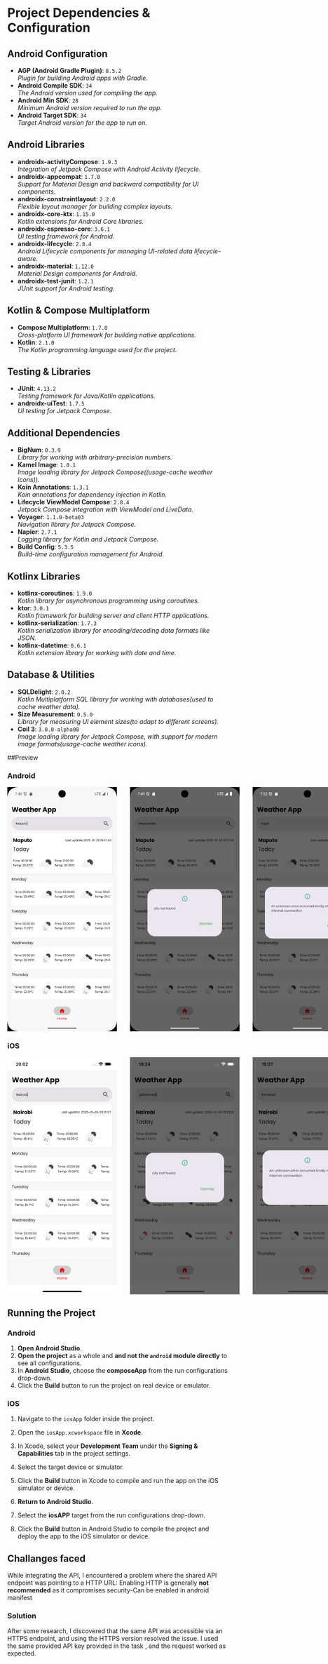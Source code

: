 # Project Dependencies & Configuration

## Android Configuration
- **AGP (Android Gradle Plugin)**: `8.5.2`  
  _Plugin for building Android apps with Gradle._
- **Android Compile SDK**: `34`  
  _The Android version used for compiling the app._
- **Android Min SDK**: `28`  
  _Minimum Android version required to run the app._
- **Android Target SDK**: `34`  
  _Target Android version for the app to run on._

## Android Libraries
- **androidx-activityCompose**: `1.9.3`  
  _Integration of Jetpack Compose with Android Activity lifecycle._
- **androidx-appcompat**: `1.7.0`  
  _Support for Material Design and backward compatibility for UI components._
- **androidx-constraintlayout**: `2.2.0`  
  _Flexible layout manager for building complex layouts._
- **androidx-core-ktx**: `1.15.0`  
  _Kotlin extensions for Android Core libraries._
- **androidx-espresso-core**: `3.6.1`  
  _UI testing framework for Android._
- **androidx-lifecycle**: `2.8.4`  
  _Android Lifecycle components for managing UI-related data lifecycle-aware._
- **androidx-material**: `1.12.0`  
  _Material Design components for Android._
- **androidx-test-junit**: `1.2.1`  
  _JUnit support for Android testing._

## Kotlin & Compose Multiplatform
- **Compose Multiplatform**: `1.7.0`  
  _Cross-platform UI framework for building native applications._
- **Kotlin**: `2.1.0`  
  _The Kotlin programming language used for the project._

## Testing & Libraries
- **JUnit**: `4.13.2`  
  _Testing framework for Java/Kotlin applications._
- **androidx-uiTest**: `1.7.5`  
  _UI testing for Jetpack Compose._

## Additional Dependencies
- **BigNum**: `0.3.9`  
  _Library for working with arbitrary-precision numbers._
- **Kamel Image**: `1.0.1`  
  _Image loading library for Jetpack Compose((usage-cache weather icons))._
- **Koin Annotations**: `1.3.1`  
  _Koin annotations for dependency injection in Kotlin._
- **Lifecycle ViewModel Compose**: `2.8.4`  
  _Jetpack Compose integration with ViewModel and LiveData._
- **Voyager**: `1.1.0-beta03`  
  _Navigation library for Jetpack Compose._
- **Napier**: `2.7.1`  
  _Logging library for Kotlin and Jetpack Compose._
- **Build Config**: `5.3.5`  
  _Build-time configuration management for Android._

## Kotlinx Libraries
- **kotlinx-coroutines**: `1.9.0`  
  _Kotlin library for asynchronous programming using coroutines._
- **ktor**: `3.0.1`  
  _Kotlin framework for building server and client HTTP applications._
- **kotlinx-serialization**: `1.7.3`  
  _Kotlin serialization library for encoding/decoding data formats like JSON._
- **kotlinx-datetime**: `0.6.1`  
  _Kotlin extension library for working with date and time._

## Database & Utilities
- **SQLDelight**: `2.0.2`  
  _Kotlin Multiplatform SQL library for working with databases(used to cache weather data)._
- **Size Measurement**: `0.5.0`  
  _Library for measuring UI element sizes(to adapt to different screens)._
- **Coil 3**: `3.0.0-alpha08`  
  _Image loading library for Jetpack Compose, with support for modern image formats(usage-cache weather icons)._

##Preview
### Android

<div style="display: flex; flex-direction: column; align-items: center; gap: 20px;">
    <!-- Top row of images -->
    <div style="display: flex; align-items: center; gap: 30px;">
        <img src="artpreview/android1.png" width="250" />
        <img src="artpreview/android2.png" width="250" />
          <img src="artpreview/android3.png" width="250" />
    </div>
</div>

### iOS

<div style="display: flex; flex-direction: column; align-items: center; gap: 20px;">
    <!-- Top row of images -->
    <div style="display: flex; align-items: center; gap: 30px;">
        <img src="artpreview/ios1.png" width="250" />
        <img src="artpreview/ios2.png" width="250" />
        <img src="artpreview/ios3.png" width="250" />
    </div>
</div>

## Running the Project

### Android
1. **Open Android Studio**.
2. **Open the project** as a whole and **and not  the `android` module directly** to see all configurations.
3. In **Android Studio**, choose the **composeApp** from the run configurations drop-down.
4. Click the **Build** button to run the project on real device or emulator.

### iOS
1. Navigate to the `iosApp` folder inside the project.
2. Open the `iosApp.xcworkspace` file in **Xcode**.
3. In Xcode, select your **Development Team** under the **Signing & Capabilities** tab in the project settings.
4. Select the target device or simulator.
5. Click the **Build** button in Xcode to compile and run the app on the iOS simulator or device.

6. **Return to Android Studio**.
7. Select the **iosAPP** target from the run configurations drop-down.
8. Click the **Build** button in Android Studio to compile the project and deploy the app to the iOS simulator or device.


## Challanges faced
While integrating the  API, I encountered a problem where the shared API endpoint was pointing to a HTTP URL:
Enabling HTTP is generally **not recommended** as it compromises security-Can be enabled in android manifest

### Solution
After some research, I discovered that the same API was accessible via an HTTPS endpoint, and using the HTTPS version resolved the issue.
I used the same provided  API key provided in the task , and the request worked as expected.







